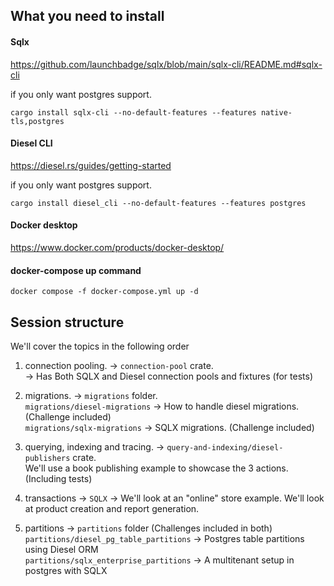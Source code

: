 ## What you need to install

#### Sqlx

https://github.com/launchbadge/sqlx/blob/main/sqlx-cli/README.md#sqlx-cli

if you only want postgres support.

```
cargo install sqlx-cli --no-default-features --features native-tls,postgres
```

#### Diesel CLI

https://diesel.rs/guides/getting-started

if you only want postgres support.

```
cargo install diesel_cli --no-default-features --features postgres
```

#### Docker desktop

https://www.docker.com/products/docker-desktop/

#### docker-compose up command

```
docker compose -f docker-compose.yml up -d
```

## Session structure

We'll cover the topics in the following order

1. connection pooling. -> `connection-pool` crate.  
   -> Has Both SQLX and Diesel connection pools and fixtures (for tests)

2. migrations. -> `migrations` folder. <br />
   `migrations/diesel-migrations` -> How to handle diesel migrations. (Challenge included) <br />
   `migrations/sqlx-migrations` -> SQLX migrations. (Challenge included)

3. querying, indexing and tracing. -> `query-and-indexing/diesel-publishers` crate. <br /> We'll use a book publishing example to showcase the 3 actions. (Including tests)

4. transactions -> `SQLX` -> We'll look at an "online" store example. We'll look at product creation and report generation.

5. partitions -> `partitions` folder (Challenges included in both) <br />
   `partitions/diesel_pg_table_partitions` -> Postgres table partitions using Diesel ORM <br />
   `partitions/sqlx_enterprise_partitions` -> A multitenant setup in postgres with SQLX
